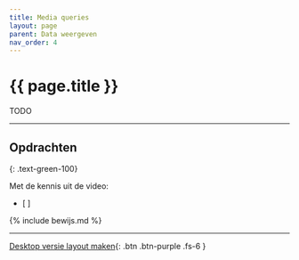 ```yaml
---
title: Media queries
layout: page
parent: Data weergeven
nav_order: 4
---
```


# {{ page.title }}

TODO

---

## Opdrachten 
{: .text-green-100}

Met de kennis uit de video: 
- [ ] 


{% include bewijs.md %}

---

[Desktop versie layout maken](5-desktop-layout){: .btn .btn-purple .fs-6 }
